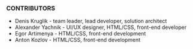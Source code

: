 ### CONTRIBUTORS

* Denis Kruglik - team leader, lead developer, solution architect
* Alexander Yachnik - UI/UX designer, HTML/CSS, front-end developer
* Egor Artimenya - HTML/CSS, front-end development
* Anton Kozlov - HTML/CSS, front-end development
